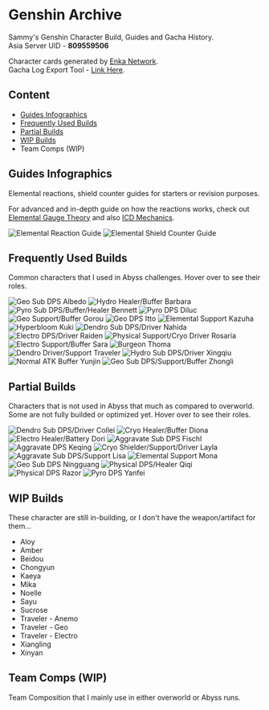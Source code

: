 # Genshin Archive
<p>
Sammy's Genshin Character Build, Guides and Gacha History.<br>
Asia Server UID - <strong>809559506</strong><br>
</p>

Character cards generated by [Enka Network](https://enka.network "Enka Network").<br>
Gacha Log Export Tool - [Link Here](https://github.com/smeraldoflower/genshin-gacha-export "Genshin Gacha Export").

## Content
- [Guides Infographics](#guides-infographics)
- [Frequently Used Builds](#frequently-used-builds)
- [Partial Builds](#partial-builds)
- [WIP Builds](#wip-builds)
- Team Comps (WIP)

## Guides Infographics
<p>Elemental reactions, shield counter guides for starters or revision purposes.</p>
<p>For advanced and in-depth guide on how the reactions works, check out <a href="https://www.youtube.com/watch?v=CRYFIJlmXFA">Elemental Gauge Theory</a> and also <a href="https://www.youtube.com/watch?v=kXXovknJDMI">ICD Mechanics</a>.</p>

![Elemental Reaction Guide](/guides/Genshin_Reaction_Infograhpics_Sammy_01.png "Elemental Reaction Guide")
![Elemental Shield Counter Guide](/guides/Genshin_Reaction_Infograhpics_Sammy_02.png "Elemental Shield Counter Guide")

## Frequently Used Builds
<p>Common characters that I used in Abyss challenges. Hover over to see their roles.</p>

![Geo Sub DPS Albedo](/builds/albedo.png "Geo Sub DPS Albedo")
![Hydro Healer/Buffer Barbara](/builds/barbara.png "Hydro Healer/Buffer Barbara")
![Pyro Sub DPS/Buffer/Healer Bennett](/builds/bennett.png "Pyro Sub DPS/Buffer/Healer Bennett")
![Pyro DPS Diluc](/builds/diluc.png "Pyro DPS Diluc")
![Geo Support/Buffer Gorou](/builds/gorou.png "Geo Support/Buffer Gorou")
![Geo DPS Itto](/builds/itto.png "Geo DPS Itto")
![Elemental Support Kazuha](/builds/kazuha.png "Elemental Support Kazuha")
![Hyperbloom Kuki](/builds/kuki.png "Hyperbloom Kuki")
![Dendro Sub DPS/Driver Nahida](/builds/nahida.png "Dendro Sub DPS/Driver Nahida")
![Electro DPS/Driver Raiden](/builds/raiden.png "Electro DPS/Driver Raiden")
![Physical Support/Cryo Driver Rosaria](/builds/rosaria.png "Physical Support/Cryo Driver Rosaria")
![Electro Support/Buffer Sara](/builds/sara.png "Electro Support/Buffer Sara")
![Burgeon Thoma](/builds/thoma.png "Burgeon Thoma")
![Dendro Driver/Support Traveler](/builds/traveler-dendro.png "Dendro Driver/Support Traveler")
![Hydro Sub DPS/Driver Xingqiu](/builds/xingqiu.png "Hydro Sub DPS/Driver Xingqiu")
![Normal ATK Buffer Yunjin](/builds/yunjin.png "Normal ATK Buffer Yunjin")
![Geo Sub DPS/Support/Buffer Zhongli](/builds/zhongli.png "Geo Sub DPS/Support/Buffer Zhongli")

## Partial Builds
<p>Characters that is not used in Abyss that much as compared to overworld. Some are not fully builded or optimized yet. Hover over to see their roles.</p>

![Dendro Sub DPS/Driver Collei](/builds/collei.png "Dendro Sub DPS/Driver Collei")
![Cryo Healer/Buffer Diona](/builds/diona.png "Cryo Healer/Buffer Diona")
![Electro Healer/Battery Dori](/builds/dori.png "Electro Healer/Battery Dori")
![Aggravate Sub DPS Fischl](/builds/fischl.png "Aggravate Sub DPS Fischl")
![Aggravate DPS Keqing](/builds/keqing.png "Aggravate DPS Keqing")
![Cryo Shielder/Support/Driver Layla](/builds/layla.png "Cryo Shielder/Support/Driver Layla")
![Aggravate Sub DPS/Support Lisa](/builds/lisa.png "Aggravate Sub DPS/Support Lisa")
![Elemental Support Mona](/builds/mona.png "Elemental Support Mona")
![Geo Sub DPS Ningguang](/builds/ningguang.png "Geo Sub DPS Ningguang")
![Physical DPS/Healer Qiqi](/builds/qiqi.png "Physical DPS/Healer Qiqi")
![Physical DPS Razor](/builds/razor.png "Physical DPS Razor")
![Pyro DPS Yanfei](/builds/yanfei.png "Pyro DPS Yanfei")

## WIP Builds
<p>These character are still in-building, or I don't have the weapon/artifact for them...</p>
<ul>
  <li>Aloy</li>
  <li>Amber</li>
  <li>Beidou</li>
  <li>Chongyun</li>
  <li>Kaeya</li>
  <li>Mika</li>
  <li>Noelle</li>
  <li>Sayu</li>
  <li>Sucrose</li>
  <li>Traveler - Anemo</li>
  <li>Traveler - Geo</li>
  <li>Traveler - Electro</li>
  <li>Xiangling</li>
  <li>Xinyan</li> 
</ul>


## Team Comps (WIP)
<p>
Team Composition that I mainly use in either overworld or Abyss runs.
</p>

